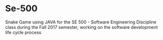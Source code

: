 # Se-500
Snake Game using JAVA for the SE 500 - Software Engineering Discipline class during the Fall 2017 semester, working on the software development life cycle process

